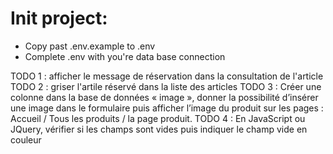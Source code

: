 # Init project:
- Copy past .env.example to .env 
- Complete .env with you're data base connection

TODO 1 : afficher le message de réservation dans la consultation de l'article
TODO 2 : griser l'artile réservé dans la liste des articles
TODO 3 : Créer une colonne dans la base de données « image », donner la possibilité d’insérer une image dans 
          le formulaire puis afficher l’image du produit sur les pages : Accueil / Tous les produits / la page 
          produit. 
TODO 4 : En JavaScript ou JQuery, vérifier si les champs sont vides puis indiquer le champ vide en couleur
